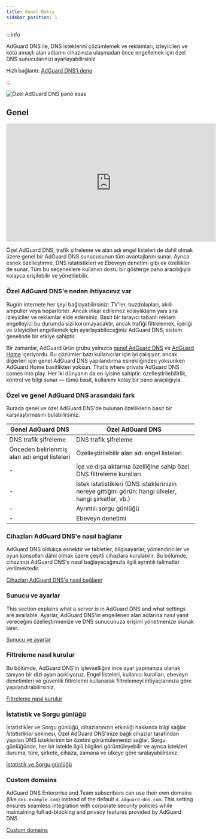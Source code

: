 ```yaml
---
title: Genel Bakış
sidebar_position: 1
---
```


:::info

AdGuard DNS ile, DNS isteklerini çözümlemek ve reklamları, izleyicileri ve kötü amaçlı alan adlarını cihazınıza ulaşmadan önce engellemek için özel DNS sunucularınızı ayarlayabilirsiniz

Hızlı bağlantı: [AdGuard DNS'i dene](https://agrd.io/download-dns)

:::

![Özel AdGuard DNS pano esas](https://cdn.adtidy.org/public/Adguard/Blog/private_adguard_dns/main.png)

## Genel

<iframe width="560" height="315" class="youtube-video" src="https://www.youtube-nocookie.com/embed/ME3_Ms9LO8M" title="YouTube video oynatıcı" frameborder="0" allow="accelerometer; autoplay; clipboard-write; encrypted-media; gyroscope; picture-in-picture" allowfullscreen></iframe>

Özel AdGuard DNS, trafik şifreleme ve alan adı engel listeleri de dahil olmak üzere genel bir AdGuard DNS sunucusunun tüm avantajlarını sunar. Ayrıca esnek özelleştirme, DNS istatistikleri ve Ebeveyn denetimi gibi ek özellikler de sunar. Tüm bu seçeneklere kullanıcı dostu bir gösterge pano aracılığıyla kolayca erişilebilir ve yönetilebilir.

### Özel AdGuard DNS'e neden ihtiyacınız var

Bugün internete her şeyi bağlayabilirsiniz: TV'ler, buzdolapları, akıllı ampuller veya hoparlörler. Ancak inkar edilemez kolaylıkların yanı sıra izleyiciler ve reklamlar elde edersiniz. Basit bir tarayıcı tabanlı reklam engelleyici bu durumda sizi korumayacaktır, ancak trafiği filtrelemek, içeriği ve izleyicileri engellemek için ayarlayabileceğiniz AdGuard DNS, sistem genelinde bir etkiye sahiptir.

Bir zamanlar, AdGuard ürün grubu yalnızca [genel AdGuard DNS](../public-dns/overview.md) ve [AdGuard Home](https://github.com/AdguardTeam/AdGuardHome) içeriyordu. Bu çözümler bazı kullanıcılar için iyi çalışıyor, ancak diğerleri için genel AdGuard DNS yapılandırma esnekliğinden yoksunken AdGuard Home basitlikten yoksun. That’s where private AdGuard DNS comes into play. Her iki dünyanın da en iyisine sahiptir: özelleştirilebilirlik, kontrol ve bilgi sunar — tümü basit, kullanımı kolay bir pano aracılığıyla.

### Özel ve genel AdGuard DNS arasındaki fark

Burada genel ve özel AdGuard DNS'de bulunan özelliklerin basit bir karşılaştırmasını bulabilirsiniz.

| Genel AdGuard DNS                            | Özel AdGuard DNS                                                                                      |
| -------------------------------------------- | ----------------------------------------------------------------------------------------------------- |
| DNS trafik şifreleme                         | DNS trafik şifreleme                                                                                  |
| Önceden belirlenmiş alan adı engel listeleri | Özelleştirilebilir alan adı engel listeleri                                                           |
| -                                            | İçe ve dışa aktarma özelliğine sahip özel DNS filtreleme kuralları                                    |
| -                                            | İstek istatistikleri (DNS isteklerinizin nereye gittiğini görün: hangi ülkeler, hangi şirketler, vb.) |
| -                                            | Ayrıntılı sorgu günlüğü                                                                               |
| -                                            | Ebeveyn denetimi                                                                                      |


<!-- ## How to set up private AdGuard DNS

### For devices that support DoH, DoT, and DoQ

1. Go to your [AdGuard DNS dashboard](https://agrd.io/download-dns) (if not logged in, log in using your AdGuard account)
1. Click *Connect device* and follow on-screen instructions

:::note Supported platforms:

- Android
- iOS
- Windows
- Mac
- Linux
- Routers
- Gaming consoles
- Smart TVs

:::

Every device that you add in the AdGuard DNS panel has its own unique address that can be used if the device supports modern encrypted DNS protocols (DoH, DoT, and DoQ).

### For devices that do not support DoH, DoT, and DoQ

If the device does not support encrypted DNS and you have to use plain DNS, there are two more ways to allow AdGuard DNS to recognize the device — use dedicated IP addresses or link device's IP address.

:::note

Use plain DNS addresses only if you have no other options: this reduces the security of DNS requests. If you decide to use plain DNS, we recommend that you choose dedicated IP addresses.

:::

#### Dedicated IP addresses

For every device that you connect to AdGuard DNS, you'll be offered two dedicated IPv6 addresses that you can enter in your device settings. Using both IPv6 addresses is not mandatory, but often devices might request you to enter two IPv6 addresses.

When you connect to them, AdGuard DNS will be able to determine which particular device is sending DNS requests and display statistics for it. And you'll be able to configure DNS rules specifically for this device.

Unfortunately, not all service providers offer IPv6 support, and not all devices allow you to configure IPv6 addresses. If this is your case, you may have to rely on the Linked IP method.

#### Linked IP

If you connect your device to AdGuard DNS via Linked IP, the service will count all plain DNS requests coming from that IP address towards that "device". With this connection method, you would have to reconnect manually or through a special program each time the device's IP changes, which happens after each reboot.

The only requirement for linking IP is that **it must be a residential IP address**.

:::note

A residential IP address is an IP address assigned to a device connected to a residential ISP. It is typically associated with a physical location and is allocated to individual homes or apartments. Residential IP addresses are used by regular Internet users for their everyday online activities, such as browsing the web, accessing social media platforms, sending emails, or streaming content.

:::

If you're trying to link a residential IP address and AdGuard DNS does not allow you to do that, please contact our support team at support@adguard-dns.io.

## Private AdGuard DNS features

### Statistics

In the *Statistics* tab you can see all the summarized statistics on DNS queries made by devices connected to your Private AdGuard  DNS. It shows the total number and geography of requests, the number of blocked requests, the list of companies the requests were addressed to, requests types and top requested domains.

![Private AdGuard DNS dashboard statistics](https://cdn.adtidy.org/public/Adguard/Blog/private_adguard_dns/statistics.png)

### Traffic destination

This feature shows you where DNS requests sent by your devices go. On top of seeing the map of request destinations, you can filter the information by date, device and country.

![Private AdGuard DNS dashboard traffic](https://cdn.adtidy.org/public/Adguard/Blog/private_adguard_dns/traffic_destination.png)

### Companies

This tab allows you to quickly check which companies send the most requests, and which companies have the most blocked requests.

![Private AdGuard DNS dashboard companies](https://cdn.adtidy.org/public/Adguard/Blog/private_adguard_dns/companies.png)

### Query log

This is a detailed log where you can check out the information on every single request and also sort requests by status, type, company, device, time, country.

![Private AdGuard DNS dashboard query log](https://cdn.adtidy.org/public/Adguard/Blog/private_adguard_dns/query_log.png)

## Server settings

This section features a range of settings allowing you to customize the operation of private AdGuard DNS, ensuring the Internet functions exactly as you desire.

### Blocklists management

The *Blocklists* feature allows you to specify which domains you want to block and which you don't. Choose from a variety of blocklists for different purposes.

![Private AdGuard DNS dashboard blocklists](https://cdn.adtidy.org/public/Adguard/Blog/private_adguard_dns/blocklists.png)

### Security settings

Even if you're aware of all the tricks online scammers use, there's always a risk you'll accidentally click a malicious link. To protect yourself from such accidents, go to the *Security settings* section and check the boxes next to the options listed there.

The *Block malicious, phishing, and scam domains* feature will block domains found in the dedicated database. And the *Block newly registered domains* will block all domains registered less than 30 days ago, which are often considered risky for your online privacy.

### Parental control

To protect your child from online content you deem inappropriate, set up and activate the *Parental control* option. In addition to options such as "adult content" blocking and safe search, we've added the ability to manually specify domains for blocking and set a schedule for the *Parental control* to work accordingly.

![Parental control](https://cdn.adtidy.org/public/Adguard/Blog/private_adguard_dns/parental_control.png)

### User rules

For cases where pre-installed blocklists with thousands of rules are not enough, we have a handy feature called *User rules*. Here you can manually add custom rules to block/unblock a specific domain or import custom rule lists (see [DNS filtering rules syntax](../general/dns-filtering-syntax.md)). You can export the lists.

![Private AdGuard DNS dashboard user rules](https://cdn.adtidy.org/public/Adguard/Blog/private_adguard_dns/import.png)

### DNS-over-HTTPS with authentication

DNS-over-HTTPS with authentication provides a login and password to connect to the server. This can limit access to unauthorized users and increase security.

To enable this feature, go to *Server settings* → *Devices* → *Settings* and change the DNS server to the one with authentication. Select *Deny other protocols* to disable alternative protocol usage, ensuring exclusive DNS-over-HTTPS authentication and blocking third-party access.

![DNS-over-HTTPS with authentication](https://cdn.adtidy.org/content/release_notes/dns/v2-7/http-auth/http-auth-en.png)

## Advanced

Here you can set the way AdGuard DNS must respond to blocked domains:

- Default — zero IP address
- NXDOMAIN — the domain does not exist
- REFUSED — the server has refused to process the request
- Custom IP — you can manually specify an IP address

Additionally, you can adjust the *Time to live* (TTL) setting. This parameter defines the time period (in seconds) that a client device caches the response to a DNS request. A higher TTL means that even if a previously blocked domain is unblocked, it may still appear as blocked for a while. A TTL of 0 indicates that the device does not cache responses.

In the Advanced section, there are three options that can be customized:

- Block access to iCloud Private Relay. Devices that use iCloud Private Relay may ignore DNS settings. Enabling this option ensures that AdGuard DNS can effectively protect your device.
- Block Firefox canary domain. This setting prevents Firefox from automatically switching to its DoH resolver when AdGuard DNS is set as the system-wide DNS service.
- Log IP addresses. If this option is enabled, IP addresses associated with incoming DNS requests will be recorded and displayed in the Query log.

### Access settings

Here you can manage an access to your DNS server by configuring the following settings:

- Allowed clients. Specify which clients are permitted to use your DNS server. Please note that allowed clients are not counted in added access rules, only disallowed clients and domains

![Added rules](https://cdn.adtidy.org/content/kb/dns/private/rules_added.png)

- Disallowed clients. List clients that are denied to use your DNS server
- Disallowed domains. Specify domain names that will be denied access to your DNS server. Wildcards and DNS filtering rules can also be listed here

:::note

If you only want to use DNS on certain AS numbers or IP addresses, you should block everything else in the Disallowed clients field. Simply allowing only the necessary numbers and addresses in the *Allowed clients* field won’t be enough.

:::

By setting up these options, you can control who uses your DNS server and prevent potential DDoS attacks. Requests that are not allowed will not appear in your Query log, and they are free of charge.-->

### Cihazları AdGuard DNS'e nasıl bağlanır

AdGuard DNS oldukça esnektir ve tabletler, bilgisayarlar, yönlendiriciler ve oyun konsolları dâhil olmak üzere çeşitli cihazlara kurulabilir. Bu bölümde, cihazınızı AdGuard DNS'e nasıl bağlayacağınızla ilgili ayrıntılı talimatlar verilmektedir.

[Cihazları AdGuard DNS'e nasıl bağlanır](/private-dns/connect-devices/connect-devices.md)

### Sunucu ve ayarlar

This section explains what a server is in AdGuard DNS and what settings are available. Ayarlar, AdGuard DNS'in engellenen alan adlarına nasıl yanıt vereceğini özelleştirmenize ve DNS sunucunuza erişimi yönetmenize olanak tanır.

[Sunucu ve ayarlar](/private-dns/server-and-settings/server-and-settings.md)

### Filtreleme nasıl kurulur

Bu bölümde, AdGuard DNS'in işlevselliğini ince ayar yapmanıza olanak tanıyan bir dizi ayarı açıklıyoruz. Engel listeleri, kullanıcı kuralları, ebeveyn denetimleri ve güvenlik filtrelerini kullanarak filtrelemeyi ihtiyaçlarınıza göre yapılandırabilirsiniz.

[Filtreleme nasıl kurulur](/private-dns/setting-up-filtering/blocklists.md)

### İstatistik ve Sorgu günlüğü

İstatistikler ve Sorgu günlüğü, cihazlarınızın etkinliği hakkında bilgi sağlar. *İstatistikler* sekmesi, Özel AdGuard DNS'inize bağlı cihazlar tarafından yapılan DNS isteklerinin bir özetini görüntülemenizi sağlar. Sorgu günlüğünde, her bir istekle ilgili bilgileri görüntüleyebilir ve ayrıca istekleri duruma, türe, şirkete, cihaza, zamana ve ülkeye göre sıralayabilirsiniz.

[İstatistik ve Sorgu günlüğü](/private-dns/statistics-and-log/statistics.md)

### Custom domains

AdGuard DNS Enterprise and Team subscribers can use their own domains (like `dns.example.com`) instead of the default `d.adguard-dns.com`. This setting ensures seamless integration with corporate security policies while maintaining full ad-blocking and privacy features provided by AdGuard DNS.

[Custom domains](/private-dns/custom-domains.md)
